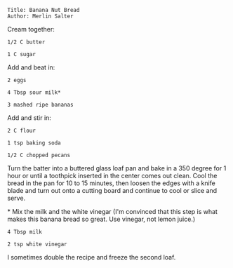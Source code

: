 ~~~ recipe-info
Title: Banana Nut Bread
Author: Merlin Salter
~~~

Cream together:

~~~ recipe-ingredients
1/2 C butter

1 C sugar
~~~

Add and beat in:

~~~ recipe-ingredients
2 eggs

4 Tbsp sour milk*

3 mashed ripe bananas
~~~

Add and stir in:

~~~ recipe-ingredients
2 C flour

1 tsp baking soda

1/2 C chopped pecans
~~~

Turn the batter into a buttered glass loaf pan and bake in a 350 degree for 1 hour or until a
toothpick inserted in the center comes out clean. Cool the bread in the pan for 10 to 15 minutes,
then loosen the edges with a knife blade and turn out onto a cutting board and continue to cool or
slice and serve.

\* Mix the milk and the white vinegar (I'm convinced that this step is what makes this banana bread
so great. Use vinegar, not lemon juice.)

~~~ recipe-ingredients
4 Tbsp milk

2 tsp white vinegar
~~~

I sometimes double the recipe and freeze the second loaf.
